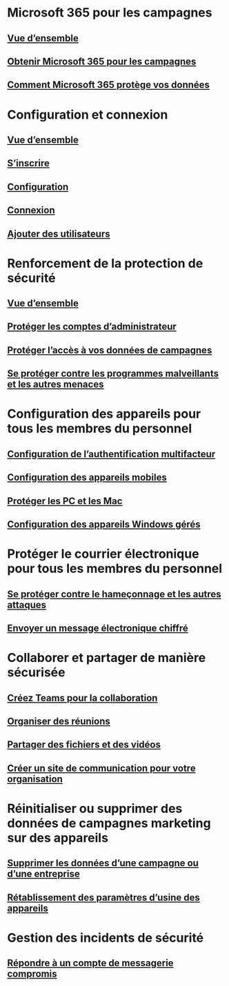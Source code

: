 # Microsoft 365 pour les campagnes
## [Vue d’ensemble](index.md)
## [Obtenir Microsoft 365 pour les campagnes](get-microsoft-365-campaigns.md)
## [Comment Microsoft 365 protège vos données](m365-campaigns-users.md)

# Configuration et connexion
## [Vue d’ensemble](microsoft-365-campaigns-setup-overview.md)
## [S’inscrire](m365-campaigns-sign-up.md)
## [Configuration](../business/set-up.md?toc=/microsoft-365/campaigns/toc.json)
## [Connexion](m365-campaigns-sign-in.md)
## [Ajouter des utilisateurs](../business/add-users-m365b.md?toc=/microsoft-365/campaigns/toc.json)

# Renforcement de la protection de sécurité
## [Vue d’ensemble](m365-campaigns-security-overview.md)
## [Protéger les comptes d’administrateur](m365-campaigns-protect-admin-accounts.md)
## [Protéger l’accès à vos données de campagnes](m365-campaigns-conditional-access.md)
## [Se protéger contre les programmes malveillants et les autres menaces](m365-campaigns-increase-protection.md) 

# Configuration des appareils pour tous les membres du personnel
## [Configuration de l’authentification multifacteur](m365-campaigns-multifactor-authenication.md)
## [Configuration des appareils mobiles](../business/set-up-mobile-devices.md?toc=/microsoft-365/campaigns/toc.json)
## [Protéger les PC et les Mac](m365-campaigns-protect-pcs-macs.md)
## [Configuration des appareils Windows gérés](../business/set-up-windows-devices.md?toc=/microsoft-365/campaigns/toc.json)

# Protéger le courrier électronique pour tous les membres du personnel
## [Se protéger contre le hameçonnage et les autres attaques](m365-campaigns-phishing-and-attacks.md)
## [Envoyer un message électronique chiffré](send-encrypted-email.md)

# Collaborer et partager de manière sécurisée
## [Créez Teams pour la collaboration](create-teams-for-collaboration.md)
## [Organiser des réunions](set-up-meetings.md)
## [Partager des fichiers et des vidéos](share-files-and-videos.md)
## [Créer un site de communication pour votre organisation](create-communications-site.md)

# Réinitialiser ou supprimer des données de campagnes marketing sur des appareils 
## [Supprimer les données d’une campagne ou d’une entreprise](../business/remove-company-data.md?toc=/microsoft-365/campaigns/toc.json)
## [Rétablissement des paramètres d’usine des appareils](../business/reset-devices-to-factory-settings.md?toc=/microsoft-365/campaigns/toc.json)

# Gestion des incidents de sécurité
## [Répondre à un compte de messagerie compromis](https://docs.microsoft.com/microsoft-365/compliance/responding-to-a-compromised-email-account)
